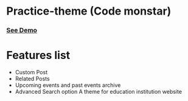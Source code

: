 # Practice-theme (Code monstar) 

### [See Demo](https://project.niranyousuf.me/)

# Features list
- Custom Post
- Related Posts
- Upcoming events and past events archive
- Advanced Search option 
A theme for education institution website 
